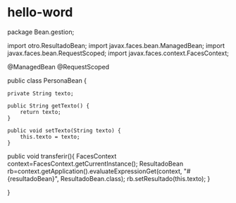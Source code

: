 # hello-word


package Bean.gestion;

import otro.ResultadoBean;
import javax.faces.bean.ManagedBean;
import javax.faces.bean.RequestScoped;
import javax.faces.context.FacesContext;

@ManagedBean
@RequestScoped

public class PersonaBean {
    
    private String texto;

    public String getTexto() {
        return texto;
    }

    public void setTexto(String texto) {
        this.texto = texto;
    }
    
  public void transferir(){
    FacesContext context=FacesContext.getCurrentInstance();
    ResultadoBean rb=context.getApplication().evaluateExpressionGet(context, "#{resultadoBean}", ResultadoBean.class);
    rb.setResultado(this.texto);
    }
    
}

